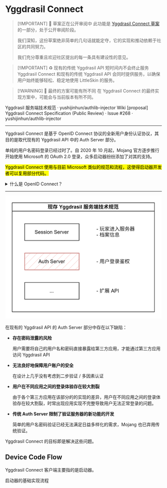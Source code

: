 # Yggdrasil Connect <Badge type="warning" text="草案" /> <Badge type="warning" text="测试页面" />

<!-- @include: @/advanced/for-experts.template.md -->
<!-- @include: @/pay-for-minecraft.template.md -->

> [!IMPORTANT] 🔎 草案正在公开审阅中
> 此功能是 [Yggdrasil Connect 草案](https://github.com/yushijinhun/authlib-injector/issues/268) 的一部分，处于公开审阅阶段。
>
> 我们深知，这份草案绝非简单的几句话就能定夺，它的实现和推动依赖于社区的共同努力。
>
> 我们充分尊重且欢迎社区提出的每一条具有建设性的意见。

> [!IMPORTANT] ♻️ 现有的传统 Yggdrasil API 短时间内不会终止服务
> Yggdrasil Connect 和现有的传统 Yggdrasil API 会同时提供服务，以确保用户始终能够轻松、稳定地使用 LittleSkin 的服务。

> [!WARNING] 🐞 最终的方案可能有所不同
> 在 Yggdrasil Connect 的最终实现方案中，可能会与当前版本有所不同。

<NCard title="📃 现有的 Yggdrasil 服务端技术规范" link="https://github.com/yushijinhun/authlib-injector/wiki/Yggdrasil-%E6%9C%8D%E5%8A%A1%E7%AB%AF%E6%8A%80%E6%9C%AF%E8%A7%84%E8%8C%83" target="_blank">
Yggdrasil 服务端技术规范 · yushijinhun/authlib-injector Wiki
</NCard>

<NCard title="📃 正在公开审阅中的 Yggdrasil Connect 规范" link="https://github.com/yushijinhun/authlib-injector/issues/268" target="_blank">
[proposal] Yggdrasil Connect Specification (Public Review) · Issue #268 · yushijinhun/authlib-injector
</NCard>

---

Yggdrasil Connect 是基于 OpenID Connect 协议的全新用户身份认证协议，其目的是取代现有的 Yggdrasil API 中的 Auth Server 部分。

单纯的用户名密码登录已经过时了。自 2020 年 10 月起，Mojang 官方逐步推行开始使用 Microsoft 的 OAuth 2.0 登录，众多启动器纷纷添加了对其的支持。

<mark>Yggdrasil Connect 使用与目前 Microsoft 类似的规范和流程，这使得启动器开发者可以复用部分代码。</mark>

<details>
<summary>什么是 OpenID Connect？</summary>

> [!NOTE] 关于 OpenID Connect
> [OpenID Connect](https://openid.net/developers/how-connect-works/) 是一种 **基于 OAuth 2.0 协议** 的身份验证层，它允许客户端根据授权服务器的验证结果，来验证终端用户的身份和获取用户的基本信息。
>
> 简而言之，OpenID Connect 提供了一种简单的方式来让网站和应用程序安全地使用用户在其他地方（如 Google、Microsoft 等）的身份验证信息。
>
> OpenID Connect 成为大势所趋的原因包括：
>
> - **标准化**：它提供了一个标准的、广泛支持的协议，使得跨多个应用程序和服务进行身份验证变得更加容易
> - **安全性**：通过使用 OAuth 2.0 和 ID 令牌，OpenID Connect 提供了强大的安全性和灵活性
> - **简化登录过程**：用户可以避免为每个服务创建和管理不同的账户，而是使用已有的身份进行登录
> - **互操作性**：OpenID Connect 支持不同身份提供者和服务提供者之间的互操作性，促进了互联网服务的无缝集成
> - **灵活性**：它支持多种类型的客户端，包括 Web 应用、移动应用和基于设备的客户端

</details>

---

![现有 Yggdrasil 服务端技术规范架构示意图](../assets/yggdrasil-connect/current-yggdrasil-api.drawio.svg)

在现有的 Yggdrasil API 的 Auth Server 部分中存在以下缺陷：

- **存在密码泄露的风险**
  
  用户需要将自己的用户名和密码直接暴露给第三方应用，才能通过第三方应用访问 Yggdrasil API

- **无法良好地保障用户账户的安全**

  在设计上几乎没有考虑到二步验证 / 多因素认证

- **用户在不同应用之间的登录体验存在较大割裂**

  由于各个第三方应用在该部分的的实现的差异，用户在不同应用之间的登录体验存在较大割裂，时常出现应用实现不完整导致用户无法正常登录的问题。

- **传统 Auth Server 限制了验证服务器的新功能的开发**

  简单的用户名密码验证已经无法满足日益多样化的需求，Mojang 也已弃用传统验证。

Yggdrasil Connect 的目标即是解决这些问题。

## Device Code Flow
Yggdrasil Connect 客户端主要指的是启动器。

<NCard title="📃 启动器实现规范" link="./launcher" target="_blank">
启动器的基础实现流程 <Badge type="warning" text="测试页面" />
</NCard>
